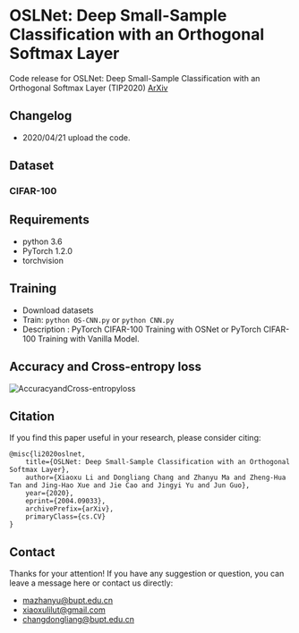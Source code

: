# OSLNet: Deep Small-Sample Classification with an Orthogonal Softmax Layer

Code release for OSLNet: Deep Small-Sample Classification with an Orthogonal Softmax Layer (TIP2020)
[ArXiv](https://arxiv.org/abs/2004.09033 "ArXiv")


## Changelog
- 2020/04/21 upload the code. 

## Dataset
### CIFAR-100

## Requirements

- python 3.6
- PyTorch 1.2.0
- torchvision

## Training
- Download datasets
- Train: `python OS-CNN.py`  or `python CNN.py` 
- Description : PyTorch CIFAR-100 Training with OSNet or PyTorch CIFAR-100 Training with Vanilla Model.


## Accuracy and Cross-entropy loss
![AccuracyandCross-entropyloss](https://github.com/dongliangchang/OSLNet/blob/master/cross-entropy%20loss%20and%20accuracy.png)
## Citation
If you find this paper useful in your research, please consider citing:
```
@misc{li2020oslnet,
    title={OSLNet: Deep Small-Sample Classification with an Orthogonal Softmax Layer},
    author={Xiaoxu Li and Dongliang Chang and Zhanyu Ma and Zheng-Hua Tan and Jing-Hao Xue and Jie Cao and Jingyi Yu and Jun Guo},
    year={2020},
    eprint={2004.09033},
    archivePrefix={arXiv},
    primaryClass={cs.CV}
}
```


## Contact
Thanks for your attention!
If you have any suggestion or question, you can leave a message here or contact us directly:
- mazhanyu@bupt.edu.cn
- xiaoxulilut@gmail.com
- changdongliang@bupt.edu.cn

